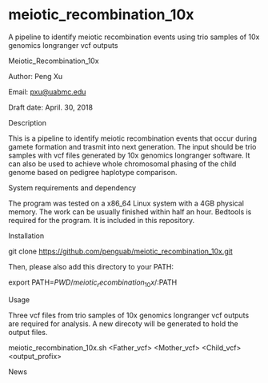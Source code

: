 # meiotic_recombination_10x
A pipeline to identify meiotic recombination events using trio samples of 10x genomics longranger vcf outputs

Meiotic_Recombination_10x

Author: Peng Xu

Email: pxu@uabmc.edu

Draft date: April. 30, 2018

Description

This is a pipeline to identify meiotic recombination events that occur during gamete formation and trasmit into next generation. The input should be trio samples with vcf files generated by 10x genomics longranger software. It can also be used to achieve whole chromosomal phasing of the child genome based on pedigree haplotype comparison.

System requirements and dependency

The program was tested on a x86_64 Linux system with a 4GB physical memory. The work can be usually finished within half an hour. Bedtools is required for the program. It is included in this repository.

Installation

git clone https://github.com/penguab/meiotic_recombination_10x.git

Then, please also add this directory to your PATH:

export PATH=$PWD/meiotic_recombination_10x/:$PATH

Usage

Three vcf files from trio samples of 10x genomics longranger vcf outputs are required for analysis. A new direcoty will be generated to hold the output files.

meiotic_recombination_10x.sh <Father_vcf> <Mother_vcf> <Child_vcf> <output_profix>

News


